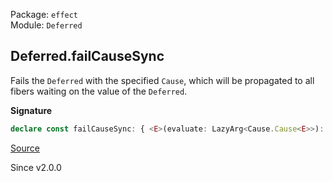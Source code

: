 Package: `effect`<br />
Module: `Deferred`<br />

## Deferred.failCauseSync

Fails the `Deferred` with the specified `Cause`, which will be propagated to
all fibers waiting on the value of the `Deferred`.

**Signature**

```ts
declare const failCauseSync: { <E>(evaluate: LazyArg<Cause.Cause<E>>): <A>(self: Deferred<A, E>) => Effect.Effect<boolean>; <A, E>(self: Deferred<A, E>, evaluate: LazyArg<Cause.Cause<E>>): Effect.Effect<boolean>; }
```

[Source](https://github.com/Effect-TS/effect/tree/main/packages/effect/src/Deferred.ts#L193)

Since v2.0.0